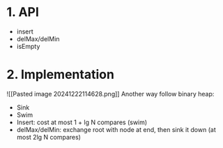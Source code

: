
# 1. API
- insert
- delMax/delMin
- isEmpty

# 2. Implementation
![[Pasted image 20241222114628.png]]
Another way follow binary heap:
- Sink
- Swim
- Insert: cost at most 1 + lg N compares (swim)
- delMax/delMin: exchange root with node at end, then sink it down (at most 2lg N compares)